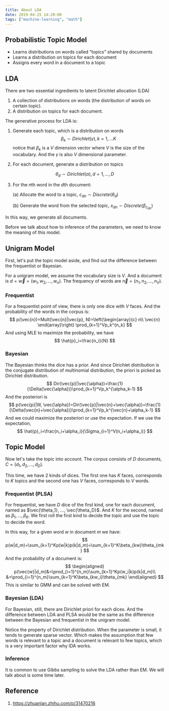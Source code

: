 ```yaml
---
title: About LDA
date: 2019-04-25 14:20:00
tags: ["machine-learning", "math"]
---
```


## Probabilistic Topic Model

- Learns distributions on words called “topics” shared by documents
- Learns a distribution on topics for each document
- Assigns every word in a document to a topic

## LDA

There are two essential ingredients to latent Dirichlet allocation (LDA)

1. A collection of distributions on words (the distribution of words on certain topic).
2. A distribution on topics for each document.

The generative process for LDA is:

1. Generate each topic, which is a distribution on words
   $$
   \beta_k\sim Dirichlet(\gamma), k=1, ...K
   $$
   notice that $\beta_k$ is a $V$ dimension vector where $V$ is the size of the vocabulary. And the 	$\gamma$ is also $V$ dimensional parameter.

2. For each document, generate a distribution on topics

$$
\theta_d\sim Dirichlet(\alpha), d=1, ..., D
$$

3. For the $n$th word in the $d$th document:

   (a) Allocate the word to a topic, $c_{dn}\sim Discrete(\theta_d)$

   (b) Generate the word from the selected topic, $x_{dn}\sim Discrete(\beta_{c_{dn}})$

In this way, we generate all documents.

Before we talk about how to inference of the parameters, we need to know the meaning of this model.

## Unigram Model

First, let's put the topic model aside, and find out the difference between the frequentist or Bayesian.

For a unigram model, we assume the vocabulary size is $V$. And a document is $d=\vec{w}=(w_1, w_2, ..., w_n)$. The frequency of words are $\vec{n}=(n_1, n_2, ..., n_V)$.

### Frequentist

For a frequentist point of view, there is only one dice with $V$ faces. And the probability of the words in the corpus is:
$$
p(\vec{n})=Mult(\vec{n}|\vec{p}, N)=\left(\begin{array}{c}
n\\
\vec{n}
\end{array}\right)
\prod_{k=1}^Vp_k^{n_k}
$$
And using MLE to maximize the probability, we have
$$
\hat{p}_i=\frac{n_i}{N}
$$

### Bayesian

The Bayesian thinks the dice has a prior. And since Dirichlet distribution is the conjugate distribution of multinomial distribution, the priori is picked as Dirichlet distribution.
$$
Dir(\vec{p}|\vec{\alpha})=\frac{1}{\Delta(\vec{\alpha})}\prod_{k=1}^Vp_k^{\alpha_k-1}
$$
And the posteriori is 
$$
p(\vec{p}|W, \vec{\alpha})=Dir(\vec{p}|\vec{n}+\vec{\alpha})=\frac{1}{\Delta(\vec{n}+\vec{\alpha})}\prod_{k=1}^Vp_k^{\vec{n}+\alpha_k-1}
$$
And we could maximize the posteriori or use the expectation. If we use the expectation,
$$
\hat{p}_i=\frac{n_i+\alpha_i}{\Sigma_{i=1}^V(n_i+\alpha_i)}
$$

## Topic Model

Now let's take the topic into account. The corpus consists of $D$ documents, $C=(d_1, d_2, ..., d_D)$.

This time, we have 2 kinds of dices. The first one has $K$ faces, corresponds to $K$ topics and the second one has $V$ faces, corresponds to $V$ words.

### Frequentist (PLSA)

For frequentist, we have $D$ dice of the first kind, one for each document, named as $\vec{\theta_1}, ..., \vec{\theta_D}$. And $K$ for the second, named as $\beta_1, ..., \beta_K$. We first roll the first kind to decide the topic and use the topic to decide the word.

In this way, for a given word $w$ in document $m$ we have:
$$
p(w|d_m)=\sum_{k=1}^Kp(w|k)p(k|d_m)=\sum_{k=1}^K\beta_{kw}\theta_{mk}
$$
And the probability of a document is:
$$
\begin{aligned}
p(\vec{w}|d_m)&=\prod_{i=1}^{n_m}\sum_{k=1}^Kp(w_i|k)p(k|d_m)\\
&=\prod_{i=1}^{n_m}\sum_{k=1}^K\beta_{kw_i}\theta_{mk}
\end{aligned}
$$
This is similar to GMM and can be solved with EM.

### Bayesian (LDA)

For Bayesian, still, there are Dirichlet priori for each dices. And the difference between LDA and PLSA would be the same as the difference between the Bayesian and frequentist in the unigram model.

Notice the property of Dirichlet distribution. When the parameter is small, it tends to generate sparse vector. Which makes the assumption that few words is relevant to a topic and a document is relevant to few topics, which is a very important factor why IDA works.

### Inference

It is common to use Gibbs sampling to solve the LDA rather than EM. We will talk about is some time later.

## Reference

1. https://zhuanlan.zhihu.com/p/31470216

